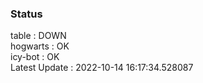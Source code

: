 ### Status


table : DOWN  
hogwarts : OK  
icy-bot : OK  
Latest Update : 2022-10-14 16:17:34.528087
